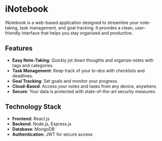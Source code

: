 # iNotebook

iNotebook is a web-based application designed to streamline your note-taking, task management, and goal tracking. It provides a clean, user-friendly interface that helps you stay organized and productive.

## Features

- **Easy Note-Taking**: Quickly jot down thoughts and organize notes with tags and categories.
- **Task Management**: Keep track of your to-dos with checklists and deadlines.
- **Goal Tracking**: Set goals and monitor your progress.
- **Cloud-Based**: Access your notes and tasks from any device, anywhere.
- **Secure**: Your data is protected with state-of-the-art security measures.

## Technology Stack

- **Frontend**: React.js
- **Backend**: Node.js, Express.js
- **Database**: MongoDB
- **Authentication**: JWT for secure access